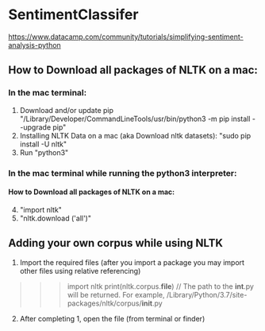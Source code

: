 # SentimentClassifer

https://www.datacamp.com/community/tutorials/simplifying-sentiment-analysis-python
## How to Download **all** packages of NLTK on a mac:
### In the mac terminal:
1. Download and/or update pip "/Library/Developer/CommandLineTools/usr/bin/python3 -m pip install --upgrade pip"
2. Installing NLTK Data on a mac (aka Download nltk datasets): "sudo pip install -U nltk"
3. Run "python3"
### In the mac terminal while running the python3 interpreter:
#### How to Download **all** packages of NLTK on a mac:
4. "import nltk"
5. "nltk.download ('all')"


## Adding your own corpus while using NLTK
1. Import the required files (after you import a package you may import other files using relative referencing)
>>> import nltk 
>>> print(nltk.corpus.__file__) 
// The path to the __int__.py will be returned. For example, /Library/Python/3.7/site-packages/nltk/corpus/__init__.py
2. After completing 1, open the file (from terminal or finder)
>>> 

